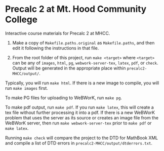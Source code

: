 # Precalc 2 at Mt. Hood Community College

Interactive course materials for Precalc 2 at MHCC.

1. Make a copy of `Makefile.paths.original` as `Makefile.paths`,
and then edit it following the instructions in that file.

2. From the root folder of this project, run `make <target>`
where `<target>` can be any of `images`, `html`, `pg`, `webwork-server-tex`, `latex`, `pdf`, or `check`.
Output will be generated in the appropriate place within `precalc2-MHCC/output/`.

Typically, you will run `make html`. If there is a new image to compile, you will run `make images` first.

To make PG files for uploading to WeBWorK, run `make pg`.

To make pdf output, run `make pdf`. If you run `make latex`, this will create a tex file without further processing it into a pdf.
If there is a new WeBWorK problem that uses the server as its source or creates an image file from the WeBWorK server, then run
`make webwork-server-tex` prior to `make pdf` or `make latex`.

Running `make check` will compare the project to the DTD for MathBook XML and compile a list of DTD errors in `precalc2-MHCC/output/dtderrors.txt`.
